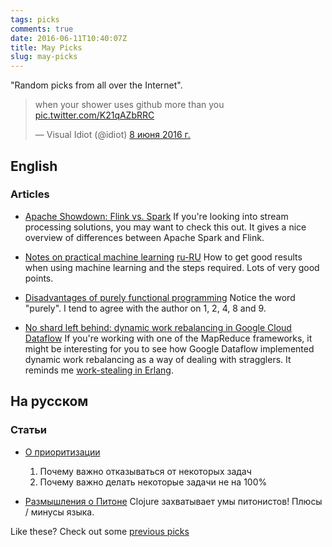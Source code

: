 ```yaml
---
tags: picks
comments: true
date: 2016-06-11T10:40:07Z
title: May Picks
slug: may-picks
---
```


"Random picks from all over the Internet".

<!--more-->

<blockquote class="twitter-tweet" data-lang="ru"><p lang="en" dir="ltr">when your shower uses github more than you <a href="https://t.co/K21qAZbRRC">pic.twitter.com/K21qAZbRRC</a></p>&mdash; Visual Idiot (@idiot) <a href="https://twitter.com/idiot/status/740505961555742721">8 июня 2016 г.</a></blockquote>
<script async src="//platform.twitter.com/widgets.js" charset="utf-8"></script>

## English

### Articles

* [Apache Showdown: Flink vs. Spark](https://tech.zalando.de/blog/apache-showdown-flink-vs.-spark/)
  If you're looking into stream processing solutions, you may want to check this out. It gives a nice overview of differences between Apache Spark and Flink.

* [Notes on practical machine learning](https://alexott.blogspot.ru/2016/06/notes-on-practical-machine-learning.html)
  [ru-RU](https://alexott-ru.blogspot.ru/2016/06/blog-post.html)
  How to get good results when using machine learning and the steps required. Lots of very good points.

* [Disadvantages of purely functional programming](https://flyingfrogblog.blogspot.ru/2016/05/disadvantages-of-purely-functional.html)
  Notice the word "purely". I tend to agree with the author on 1, 2, 4, 8 and 9.

* [No shard left behind: dynamic work rebalancing in Google Cloud Dataflow](https://cloud.google.com/blog/big-data/2016/05/no-shard-left-behind-dynamic-work-rebalancing-in-google-cloud-dataflow)
  If you're working with one of the MapReduce frameworks, it might be interesting for you to see how Google Dataflow implemented dynamic work rebalancing as a way of dealing with stragglers. It reminds me [work-stealing in Erlang](https://jlouisramblings.blogspot.ru/2013/01/how-erlang-does-scheduling.html).

## На русском

### Статьи

* [О приоритизации](https://medium.com/@allo/%D0%BE-%D0%BF%D1%80%D0%B8%D0%BE%D1%80%D0%B8%D1%82%D0%B8%D0%B7%D0%B0%D1%86%D0%B8%D0%B8-7f0556b49fcb#.e0yc5a48y)
  1) Почему важно отказываться от некоторых задач
  2) Почему важно делать некоторые задачи не на 100%

* [Размышления о Питоне](http://grishaev.me/python)
  Clojure захватывает умы питонистов! Плюсы / минусы языка.

Like these? Check out some [previous picks](http://homeonrails.com/blog/categories/picks/)
